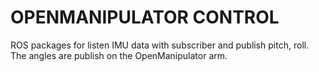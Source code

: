 # OPENMANIPULATOR CONTROL
ROS packages for listen IMU data with subscriber and publish pitch, roll.
The angles are publish on the OpenManipulator arm.
